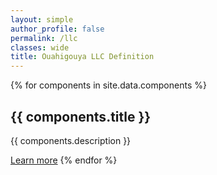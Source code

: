 ```yaml
---
layout: simple
author_profile: false
permalink: /llc
classes: wide
title: Ouahigouya LLC Definition
---
```


{% for components in site.data.components %}
## {{ components.title }}
<p>
{{ components.description }}
</p>
<a href="{{components.url}}">Learn more</a>
{% endfor %}
